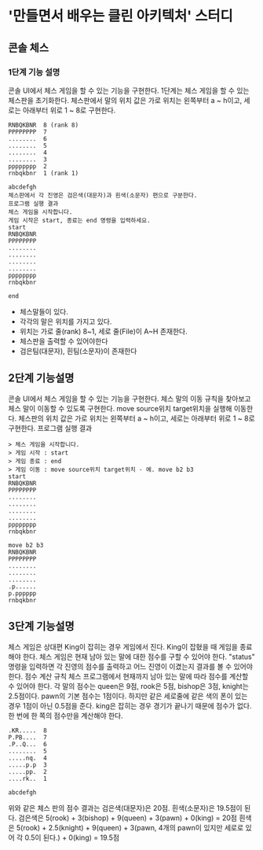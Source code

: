# '만들면서 배우는 클린 아키텍처' 스터디
## 콘솔 체스

### 1단계 기능 설명
콘솔 UI에서 체스 게임을 할 수 있는 기능을 구현한다.
1단계는 체스 게임을 할 수 있는 체스판을 초기화한다.
체스판에서 말의 위치 값은 가로 위치는 왼쪽부터 a ~ h이고, 세로는 아래부터 위로 1 ~ 8로 구현한다.

```
RNBQKBNR  8 (rank 8)
PPPPPPPP  7
........  6
........  5
........  4
........  3
pppppppp  2
rnbqkbnr  1 (rank 1)

abcdefgh
체스판에서 각 진영은 검은색(대문자)과 흰색(소문자) 편으로 구분한다.
프로그램 실행 결과
체스 게임을 시작합니다.
게임 시작은 start, 종료는 end 명령을 입력하세요.
start
RNBQKBNR
PPPPPPPP
........
........
........
........
pppppppp
rnbqkbnr

end
```

- 체스말들이 있다.
- 각각의 말은 위치를 가지고 있다.
- 위치는 가로 줄(rank) 8~1, 세로 줄(File)이 A~H 존재한다.
- 체스판을 출력할 수 있어야한다
- 검은팀(대문자), 흰팀(소문자)이 존재한다

## 2단계 기능설명
콘솔 UI에서 체스 게임을 할 수 있는 기능을 구현한다.
체스 말의 이동 규칙을 찾아보고 체스 말이 이동할 수 있도록 구현한다.
move source위치 target위치을 실행해 이동한다.
체스판의 위치 값은 가로 위치는 왼쪽부터 a ~ h이고, 세로는 아래부터 위로 1 ~ 8로 구현한다.
프로그램 실행 결과

```
> 체스 게임을 시작합니다.
> 게임 시작 : start
> 게임 종료 : end
> 게임 이동 : move source위치 target위치 - 예. move b2 b3
start
RNBQKBNR
PPPPPPPP
........
........
........
........
pppppppp
rnbqkbnr

move b2 b3
RNBQKBNR
PPPPPPPP
........
........
........
.p......
p.pppppp
rnbqkbnr
```

## 3단계 기능설명
체스 게임은 상대편 King이 잡히는 경우 게임에서 진다. King이 잡혔을 때 게임을 종료해야 한다.
체스 게임은 현재 남아 있는 말에 대한 점수를 구할 수 있어야 한다.
"status" 명령을 입력하면 각 진영의 점수를 출력하고 어느 진영이 이겼는지 결과를 볼 수 있어야 한다.
점수 계산 규칙
체스 프로그램에서 현재까지 남아 있는 말에 따라 점수를 계산할 수 있어야 한다.
각 말의 점수는 queen은 9점, rook은 5점, bishop은 3점, knight는 2.5점이다.
pawn의 기본 점수는 1점이다. 하지만 같은 세로줄에 같은 색의 폰이 있는 경우 1점이 아닌 0.5점을 준다.
king은 잡히는 경우 경기가 끝나기 때문에 점수가 없다.
한 번에 한 쪽의 점수만을 계산해야 한다.

```
.KR.....  8
P.PB....  7
.P..Q...  6
........  5
.....nq.  4
.....p.p  3
.....pp.  2
....rk..  1

abcdefgh
```

위와 같은 체스 판의 점수 결과는 검은색(대문자)은 20점. 흰색(소문자)은 19.5점이 된다.
검은색은 5(rook) + 3(bishop) + 9(queen) + 3(pawn) + 0(king) = 20점
흰색은 5(rook) + 2.5(knight) + 9(queen) + 3(pawn, 4개의 pawn이 있지만 세로로 있어 각 0.5이 된다.) + 0(king) = 19.5점
